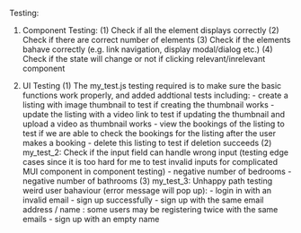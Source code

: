 Testing:

1. Component Testing:
    (1) Check if all the element displays correctly
    (2) Check if there are correct number of elements
    (3) Check if the elements bahave correctly (e.g. link navigation, display modal/dialog etc.)
    (4) Check if the state will change or not if clicking relevant/inrelevant component
   

2. UI Testing
    (1) The my_test.js testing required is to make sure the basic functions work properly, and added addtional tests including:
        - create a listing with image thumbnail to test if creating the thumbnail works
        - update the listing with a video link to test if updating the thumbnail and upload a video as thumbnail works
        - view the bookings of the listing to test if we are able to check the bookings for the listing after the user makes a booking
        - delete this listing to test if deletion succeeds
    (2) my_test_2: Check if the input field can handle wrong input (testing edge cases since it is too hard for me to test invalid inputs for complicated MUI component in component testing)
        - negative number of bedrooms
        - negative number of bathrooms
    (3) my_test_3: Unhappy path testing weird user bahaviour (error message will pop up):
        - login in with an invalid email
        - sign up successfully 
        - sign up with the same email address / name : some users may be registering twice with the same emails 
        - sign up with an empty name

